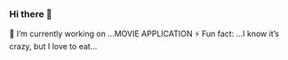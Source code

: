 ### Hi there 👋
🔭 I’m currently working on ...MOVIE APPLICATION
⚡ Fun fact: ...I know it’s crazy, but I love to eat…

<!--
**sumitvarun/SUMITVARUN** is a ✨ _special_ ✨ repository because its `README.md` (this file) appears on your GitHub profile.

Here are some ideas to get you started:

- 🔭 I’m currently working on ...MOVIE APPLICATION
- 🌱 I’m currently learning ...FLUTTER
- 👯 I’m looking to collaborate on ...
- 🤔 I’m looking for help with ...
- 💬 Ask me about ...CODING
- 📫 How to reach me: ...LINKEDIN
- 😄 Pronouns: ...
- ⚡ Fun fact: ...
-->

